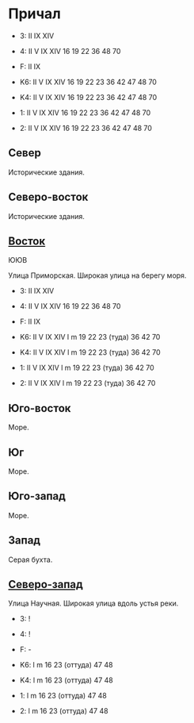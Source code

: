 # Причал

* 3:    II  IX  XIV
* 4:    II  V   IX  XIV 16  19  22  36  48  70
* F:    II  IX

* K6:   II  V   IX  XIV
        16  19  22  23  36  42  47  48  70
* K4:   II  V   IX  XIV
        16  19  22  23  36  42  47  48  70
* 1:    II  V   IX  XIV
        16  19  22  23  36  42  47  48  70
* 2:    II  V   IX  XIV
        16  19  22  23  36  42  47  48  70

## Север

Исторические здания.

## Северо-восток

Исторические здания.

## [Восток](./11505050.md)

ЮЮВ

Улица Приморская.
Широкая улица на берегу моря.

* 3:    II  IX  XIV
* 4:    II  V   IX  XIV 16  19  22  36  48  70
* F:    II  IX

* K6:   II  V   IX  XIV
        l   m
        19  22  23 (туда)   36  42  70
* K4:   II  V   IX  XIV
        l   m
        19  22  23 (туда)   36  42  70
* 1:    II  V   IX  XIV
        l   m
        19  22  23 (туда)   36  42  70
* 2:    II  V   IX  XIV
        l   m
        19  22  23 (туда)   36  42  70

## Юго-восток

Море.

## Юг

Море.

## Юго-запад

Море.

## Запад

Серая бухта.

## [Северо-запад](./11490030.md)

Улица Научная.
Широкая улица вдоль устья реки.

* 3:    !
* 4:    !
* F:    -

* K6:   l   m
        16  23 (оттуда) 47  48
* K4:   l   m
        16  23 (оттуда) 47  48
* 1:    l   m
        16  23 (оттуда) 47  48
* 2:    l   m
        16  23 (оттуда) 47  48

